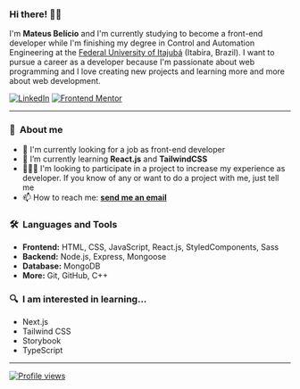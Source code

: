 <!-- <img align="right" height="400em" src="./assets/card-image.svg"/> -->

### Hi there! 👋🏻

I'm **Mateus Belício** and I'm currently studying to become a front-end developer while I'm finishing my degree in Control and Automation Engineering at the [Federal University of Itajubá](https://unifei.edu.br/) (Itabira, Brazil). I want to pursue a career as a developer because I'm passionate about web programming and I love creating new projects and learning more and more about web development.

[![LinkedIn](https://img.shields.io/badge/-Linkedin-282C2E?style=flat&logo=linkedin)](https://linkedin.com/in/mateusbelicio)
[![Frontend Mentor](https://img.shields.io/badge/-Frontend_Mentor-282C2E?style=flat&logo=frontendmentor)](https://www.frontendmentor.io/profile/mateusbelicio)

---
### 📖 &nbsp;About me

- 🔭 I'm currently looking for a job as front-end developer
- 🌱 I’m currently learning **React.js** and **TailwindCSS**
- 👨🏻‍💻 I'm looking to participate in a project to increase my experience as developer. If you know of any or want to do a project with me, just tell me
- 📫 How to reach me:
  **[send me an email](mailto:mateusbelicio.dev@gmail.com)** 

### 🛠️ &nbsp;Languages and Tools

- **Frontend:** HTML, CSS, JavaScript, React.js, StyledComponents, Sass
- **Backend:** Node.js, Express, Mongoose
- **Database:** MongoDB
- **More:** Git, GitHub, C++

### 🔍 &nbsp;I am interested in learning...

- Next.js
- Tailwind CSS 
- Storybook
- TypeScript

---

[![Profile views](https://komarev.com/ghpvc/?username=mateusbelicio&color=blue)](https://komarev.com/ghpvc/?username=mateusbelicio&color=blue)

<!-- ### ⚙️ &nbsp;GitHub Analytics

<img align="left" height="150rem" src="https://github-readme-stats.vercel.app/api/top-langs/?username=mateusbelicio&layout=compact&theme=transparent&hide_border=true" alt="Mateus Belicio's stats"/>
<img align="center" height="150rem" src="https://github-readme-stats.vercel.app/api?username=mateusbelicio&show_icons=true&theme=transparent&hide_border=true" alt="Mateus Belicio's most languages"/> -->

<!-- 

![HTML](https://img.shields.io/badge/-HTML-282C2E?style=flat&logo=HTML5)&nbsp;
![JavaScript](https://img.shields.io/badge/-JavaScript-282C2E?style=flat&logo=javascript)&nbsp;
![CSS](https://img.shields.io/badge/-CSS-282C2E?style=flat&logo=CSS3&logoColor=1572B6)&nbsp;
![React](https://img.shields.io/badge/-React-282C2E?style=flat&logo=react)&nbsp;
![Styled Components](https://img.shields.io/badge/-StyledComponents-282C2E?style=flat&logo=styled-components)&nbsp;
![Sass](https://img.shields.io/badge/-Sass-282C2E?style=flat&logo=Sass&logoColor=CC6699)&nbsp;
![Git](https://img.shields.io/badge/-Git-282C2E?style=flat&logo=git)&nbsp;
![GitHub](https://img.shields.io/badge/-GitHub-282C2E?style=flat&logo=github)&nbsp; 
![Node.js](https://img.shields.io/badge/-Node.js-282C2E?style=flat&logo=nodedotjs)&nbsp;
![Mongo DB](https://img.shields.io/badge/-Mongo%20DB-282C2E?style=flat&logo=mongodb)&nbsp;
![Express.js](https://img.shields.io/badge/-Express.js-282C2E?style=flat&logo=express)&nbsp;

-->

<!--
- 🔭 I’m currently working on/at ...
- 🌱 I’m currently learning ...
- 👯 I’m looking to collaborate on ...
- 🤔 I’m looking for help with ...
- 💬 Ask me about ...
- 📫 How to reach me: ...
- 😄 Pronouns: ...
- ⚡ Fun fact: ...
- 🔥 Sênior Web Developer ...
- ▶️ I (not) regularly post videos on [youtube.com/username](https://youtube.com/username)
- 💬 Ask me about **JavaScript, HTML, CSS, SQL, Node.JS
- 👨🏻‍💻 More at [mateusbelicio.dev](https://mateusbelicio.dev)
-->
